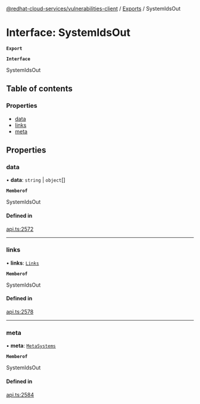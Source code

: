 [@redhat-cloud-services/vulnerabilities-client](../README.md) / [Exports](../modules.md) / SystemIdsOut

# Interface: SystemIdsOut

**`Export`**

**`Interface`**

SystemIdsOut

## Table of contents

### Properties

- [data](SystemIdsOut.md#data)
- [links](SystemIdsOut.md#links)
- [meta](SystemIdsOut.md#meta)

## Properties

### data

• **data**: `string` \| `object`[]

**`Memberof`**

SystemIdsOut

#### Defined in

[api.ts:2572](https://github.com/mkholjuraev/javascript-clients/blob/master/packages/vulnerabilities/api.ts#L2572)

___

### links

• **links**: [`Links`](Links.md)

**`Memberof`**

SystemIdsOut

#### Defined in

[api.ts:2578](https://github.com/mkholjuraev/javascript-clients/blob/master/packages/vulnerabilities/api.ts#L2578)

___

### meta

• **meta**: [`MetaSystems`](MetaSystems.md)

**`Memberof`**

SystemIdsOut

#### Defined in

[api.ts:2584](https://github.com/mkholjuraev/javascript-clients/blob/master/packages/vulnerabilities/api.ts#L2584)
